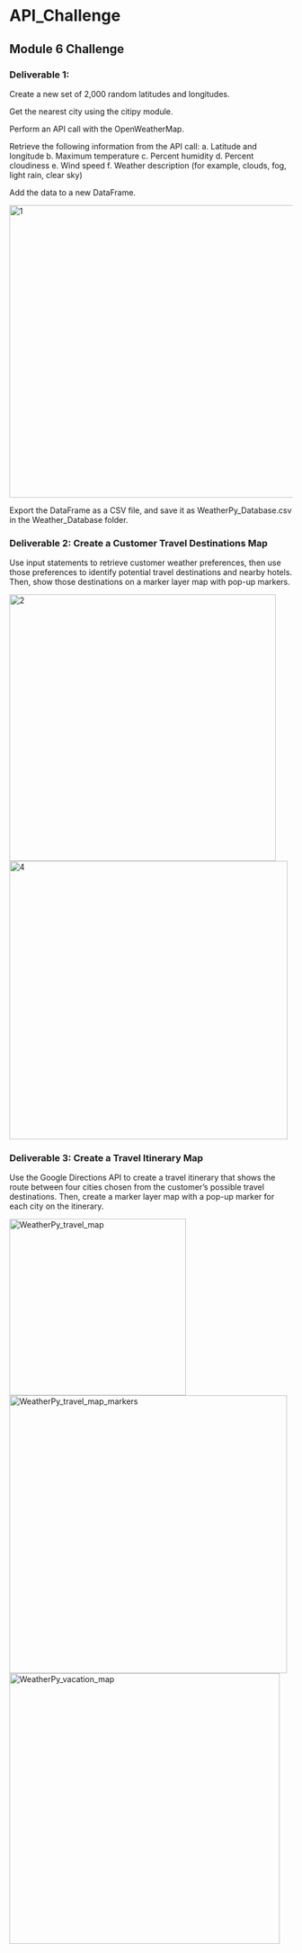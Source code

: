 # API_Challenge

Module 6 Challenge
---
### Deliverable 1: 

Create a new set of 2,000 random latitudes and longitudes.

Get the nearest city using the citipy module.

Perform an API call with the OpenWeatherMap.

Retrieve the following information from the API call:
a.	Latitude and longitude
b.	Maximum temperature
c.	Percent humidity
d.	Percent cloudiness
e.	Wind speed
f.	Weather description (for example, clouds, fog, light rain, clear sky)

Add the data to a new DataFrame.

<img width="520" alt="1" src="https://user-images.githubusercontent.com/86527347/129509423-5e25ace4-b4a1-4ebc-8231-c8ae8b0e542c.png">

Export the DataFrame as a CSV file, and save it as WeatherPy_Database.csv in the Weather_Database folder.



### Deliverable 2: Create a Customer Travel Destinations Map
Use input statements to retrieve customer weather preferences, then use those preferences to identify potential travel destinations and nearby hotels. Then, show those destinations on a marker layer map with pop-up markers.

<img width="474" alt="2" src="https://user-images.githubusercontent.com/86527347/129509425-2ae72a1d-e826-455d-8022-16e2cd1be681.png">

<img width="495" alt="4" src="https://user-images.githubusercontent.com/86527347/129509427-5e223443-f6fc-4228-a13a-98bcdd7ca352.png">



### Deliverable 3: Create a Travel Itinerary Map
Use the Google Directions API to create a travel itinerary that shows the route between four cities chosen from the customer’s possible travel destinations. Then, create a marker layer map with a pop-up marker for each city on the itinerary.

<img width="314" alt="WeatherPy_travel_map" src="https://user-images.githubusercontent.com/86527347/129509428-bb9ae518-3159-4678-949f-4567fea5eaf4.png">

<img width="494" alt="WeatherPy_travel_map_markers" src="https://user-images.githubusercontent.com/86527347/129509429-23a50665-b607-4a5c-b1dc-aa4d003152b7.png">

<img width="481" alt="WeatherPy_vacation_map" src="https://user-images.githubusercontent.com/86527347/129509431-6e72b0f8-2d77-4b76-8c2f-542461566328.png">


